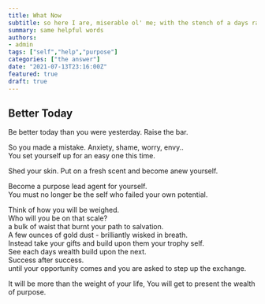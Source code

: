 ```yaml
---
title: What Now
subtitle: so here I are, miserable ol' me; with the stench of a days rasquelling about
summary: same helpful words
authors:
- admin
tags: ["self","help","purpose"]
categories: ["the answer"]
date: "2021-07-13T23:16:00Z"
featured: true
draft: true
---
```


## Better Today

Be better today than you were yesterday. Raise the bar. 

So you made a mistake. Anxiety, shame, worry, envy..  
You set yourself up for an easy one this time.  

Shed your skin. Put on a fresh scent and become anew yourself.  

Become a purpose lead agent for yourself.  
You must no longer be the self who failed your own potential.  

Think of how you will be weighed.  
Who will you be on that scale?  
a bulk of waist that burnt your path to salvation.  
A few ounces of gold dust - brilliantly wisked in breath.  
Instead take your gifts and build upon them your trophy self.  
See each days wealth build upon the next.  
Success after success.  
until your opportunity comes and you are asked to step up the exchange.

It will be more than the weight of your life,
You will get to present the wealth of purpose.
